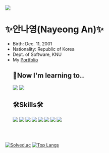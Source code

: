 <!--### Hi there 👋

**NadudAn/NadudAn** is a ✨ _special_ ✨ repository because its `README.md` (this file) appears on your GitHub profile.

Here are some ideas to get you started:

- 🔭 I’m currently working on ...
- 🌱 I’m currently learning ...
- 👯 I’m looking to collaborate on ...
- 🤔 I’m looking for help with ...
- 💬 Ask me about ...
- 📫 How to reach me: ...
- 😄 Pronouns: ...
- ⚡ Fun fact: ...
-->

<img src="https://capsule-render.vercel.app/api?type=slice&color=timeAuto&height=150&section=header&text=Nayeong%20An&fontSize=90&fontColor=4C4C4C" />

<h1>✨안나영(Nayeong An)✨</h1>

<ul>
  <li>Birth: Dec. 11, 2001</li>
  <li>Nationality: Republic of Korea</li>
  <li>Dept. of Software, KNU</li>
  <li>My <a href="https://nadudan.github.io/">Portfolio</a></li>
  
  <h2>🌱Now I'm learning to..</h2>
  
  <img src="https://img.shields.io/badge/-JavaScript-DAD9FF?style=flat&logo=JavaScript&logoColor=black"/> 
  <img src="https://img.shields.io/badge/-JSP-FFA7A7?style=flat&logo=Java&logoColor=black"/>

  
  <h2>🛠Skills🛠</h2>

  <!-- https://simpleicons.org/에서 아이콘 찾기 -->
  <img src="https://img.shields.io/badge/-C-FAECC5?style=flat&logo=C&logoColor=black"/>
  <img src="https://img.shields.io/badge/-JAVA-E4F7BA?style=flat&logo=Java&logoColor=black"/> 
  <img src="https://img.shields.io/badge/-PYTHON-D4F4FA?style=flat&logo=Python&logoColor=black"/>
  <img src="https://img.shields.io/badge/-R-6B66FF?style=flat&logo=R&logoColor=white"/>
  <img src="https://img.shields.io/badge/-C++-5CD1E5?style=flat&logo=c%2B%2B&logoColor=white"/>
  <img src="https://img.shields.io/badge/-Android-1DDB16?style=flat&logo=Android&logoColor=white"/> 
  <img src="https://img.shields.io/badge/-HTML-F29661?style=flat&logo=HTML5&logoColor=white"/> 
  <img src="https://img.shields.io/badge/-CSS-FFE400?style=flat&logo=CSS3&logoColor=black"/>

</ul>
<p><br><br></p>


<!--![*'s GitHub stats](https://github-readme-stats.vercel.app/api?username=NadudAn&show_icons=true&theme=radical)-->
[![Solved.ac](http://mazassumnida.wtf/api/generate_badge?boj=dsd932)](https://solved.ac/profile/dsd932)
[![Top Langs](https://github-readme-stats.vercel.app/api/top-langs/?username=NadudAn&layout=compact)](https://github.com/NadudAn/github-readme-stats)
<!--[![Top Langs](https://github-readme-stats.vercel.app/api/top-langs/?username=NadudAn)](https://github.com/NadudAn/github-readme-stats)-->

